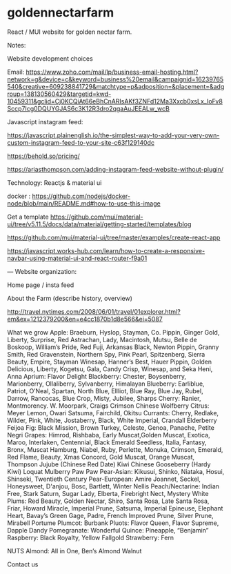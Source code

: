 # goldennectarfarm

React / MUI website for golden nectar farm.

Notes:

Website development choices

Email: https://www.zoho.com/mail/lp/business-email-hosting.html?network=g&device=c&keyword=business%20email&campaignid=16239765540&creative=609238841729&matchtype=p&adposition=&placement=&adgroup=138130560429&targetid=kwd-10459311&gclid=Cj0KCQiAt66eBhCnARIsAKf3ZNFd12Ma3Xxcb0xsLx_IoFv8Sccp7Icg0DQUYGJAS6c3K12R3dro2qgaAuJEEALw_wcB

Javascript instagram feed:

https://javascript.plainenglish.io/the-simplest-way-to-add-your-very-own-custom-instagram-feed-to-your-site-c63f129140dc

https://behold.so/pricing/

https://ariasthompson.com/adding-instagram-feed-website-without-plugin/


Technology:
Reactjs & material ui

docker : https://github.com/nodejs/docker-node/blob/main/README.md#how-to-use-this-image

Get a template
https://github.com/mui/material-ui/tree/v5.11.5/docs/data/material/getting-started/templates/blog

https://github.com/mui/material-ui/tree/master/examples/create-react-app


https://javascript.works-hub.com/learn/how-to-create-a-responsive-navbar-using-material-ui-and-react-router-f9a01


—
Website organization:

Home page / insta feed

About the Farm (describe history, overview)


http://travel.nytimes.com/2008/06/01/travel/01explorer.html?em&ex=1212379200&en=e4cc1870b1d8e566&ei=5087

What we grow
Apple: Braeburn, Hyslop, Stayman, Co. Pippin, Ginger Gold, Liberty, Surprise, Red Astrachan, Lady, Macintosh, Mutsu, Belle de Boskoop, William’s Pride, Red Fuji, Arkansas Black, Newton Pippin, Granny Smith, Red Gravenstein, Northern Spy, Pink Pearl, Spitzenberg, Sierra Beauty, Empire, Stayman Winesap, Hanner’s Best, Hauer Pippin, Golden Delicious, Liberty,  Kogetsu, Gala, Candy Crisp, Winesap, and Seka Heni, Anna
Aprium: Flavor Delight
Blackberry: Chester, Boysenberry, Marionberry, Ollaliberry, Sylvanberry, Himalayan
Blueberry: Earliblue, Patriot, O’Neal, Spartan, North Blue, Ellliot, Blue Ray, Blue Jay, Rubel, Darrow, Rancocas, Blue Crop, Misty, Jubilee, Sharps
Cherry:  Ranier, Montmorency. W. Moorpark, Craigs Crimson
Chinese Wolfberry
Citrus: Meyer Lemon, Owari Satsuma, Fairchild, Okitsu
Currants: Cherry, Redlake, Wilder, Pink, White, Jostaberry, Black, White Imperial, Crandall
Elderberry
Feijoa
Fig: Black Mission, Brown Turkey, Celeste, Genoa, Panache, Petite Negri
Grapes: Himrod, Rishbaba, Early Muscat,Golden Muscat, Exotica, Maroo, Interlaken, Centennial, Black Emerald Seedless, Italia, Fantasy, Bronx, Muscat Hamburg, Niabel, Ruby, Perlette, Monuka, Crimson, Emerald, Red Flame, Beauty, Xmas Concord, Gold Muscat, Orange Muscat, Thompson
Jujube (Chinese Red Date)
Kiwi Chinese Gooseberry (Hardy Kiwi)
Loquat
Mulberry
Paw Paw
Pear-Asian:  Kikusui, Shinko, Niataka, Hosui, Shinseki, Twentieth Century
Pear-European: Amire Joannet, Seckel, Honeysweet, D'anjou, Bosc, Bartlett, Winter Nellis
Peach/Nectarine: Indian Free, Stark Saturn, Sugar Lady, Elberta, Firebright Nect, Mystery White
Plums: Red Beauty, Golden Nectar, Shiro, Santa Rosa, Late Santa Rosa, Friar, Howard Miracle, Imperial Prune, Satsuma, Imperial Epineuse, Elephant Heart, Bavay’s Green Gage, Padre, French Improved Prune, Silver Prune, Mirabell Portume
Plumcot: Burbank
Pluots: Flavor Queen, Flavor Supreme, Dapple Dandy
Pomegranate: Wonderful
Quince: Pineapple, “Benjamin”
Raspberry: Black Royalty, Yellow Fallgold
Strawberry: Fern
 
NUTS
Almond: All in One, Ben’s Almond
Walnut



Contact us





